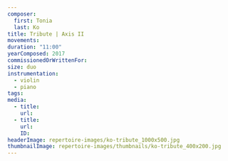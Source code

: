 ```yaml
---
composer:
  first: Tonia
  last: Ko
title: Tribute | Axis II
movements:
duration: "11:00"
yearComposed: 2017
commissionedOrWrittenFor:
size: duo
instrumentation:
  - violin
  - piano
tags:
media:
  - title:
    url:
  - title:
    url:
    ID:
headerImage: repertoire-images/ko-tribute_1000x500.jpg
thumbnailImage: repertoire-images/thumbnails/ko-tribute_400x200.jpg
---
```

